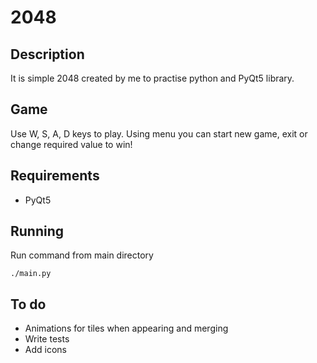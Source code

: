 # 2048
## Description
It is simple 2048 created by me to practise python and PyQt5 library.

## Game
Use W, S, A, D keys to play. Using menu you can start new game, exit or change
required value to win!

## Requirements
* PyQt5

## Running
Run command from main directory
```
./main.py
```

## To do
* Animations for tiles when appearing and merging
* Write tests
* Add icons
